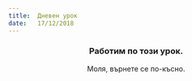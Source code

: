 ```yaml
---
title:  Дневен урок
date:   17/12/2018
---
```


### <center>Работим по този урок.</center>
<center>Моля, върнете се по-късно.</center>